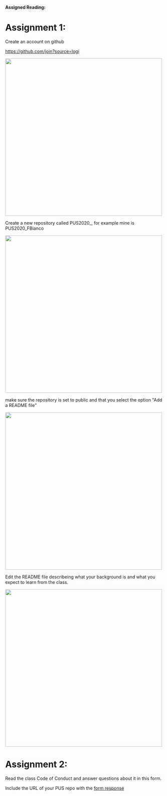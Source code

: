 **Assigned Reading:**



# Assignment 1:
Create an account on github

https://github.com/join?source=logi

<img src="https://github.com/fedhere/PUS2020_FBianco/blob/master/HW1/Screen%20Shot%202020-08-30%20at%207.08.59%20PM.png"  width="500">
                                                                                                                                                
Create a new repository called PUS2020_<Firstinitial><Lastname>, for example mine is PUS2020_FBianco

<img src="https://github.com/fedhere/PUS2020_FBianco/blob/master/HW1/Screen%20Shot%202020-08-30%20at%207.16.41%20PM.png"  width="500">


make sure the repository is set to public and that you select the option "Add a README file"

<img src="https://github.com/fedhere/PUS2020_FBianco/blob/master/HW1/Screen%20Shot%202020-08-30%20at%207.18.00%20PM.png"  width="500">

Edit the README file describeing what your background is and what you expect to learn from the class.


<img src="https://github.com/fedhere/PUS2020_FBianco/blob/master/HW1/Screen%20Shot%202020-08-30%20at%207.26.12%20PM.png"  width="500">

# Assignment 2:

Read the class Code of Conduct and answer questions about it in this form.

Include the URL of your PUS repo with the [form response](https://forms.gle/W6QjYjLGWp7nF7w37)

